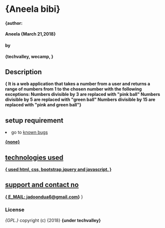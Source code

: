 
# {Aneela bibi}
#### {author:
**Aneela 
  {March 21,2018}**
#### by
**{techvalley,
wecamp,
}**
## Description
**{
 It is a web application that takes a number from a user and returns a range of numbers from 1 to the chosen number with the following exceptions:
Numbers divisible by 3 are replaced with "pink ball"
Numbers divisible by 5 are replaced with "green ball"
Numbers divisible by 15 are replaced with "pink and green ball"}**
  ## setup requirement
<li>go to
 <a href="https://github.com/duajadoon/PingPong</a>

 ## known bugs
 **{none}**
 ## technologies used
 **{
   used html, css, bootstrap,jquery and javascript.
 }**
 ## support and contact no
 **{
   E_MAIL: jadoondua6@gmail.com}**
 }
 ### License
 *{GPL.}*
 copyright (c) {2018} **{under techvalley}**
